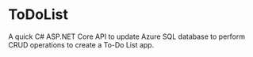 # ToDoList
 
A quick C# ASP.NET Core API to update Azure SQL database to perform CRUD operations to create a To-Do List app.
